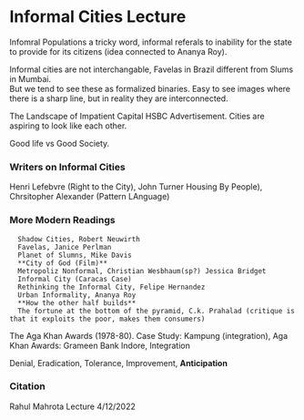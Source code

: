 # Informal Cities Lecture

Infomral Populations a tricky word, informal referals to inability for the state to provide for its citizens (idea connected to Ananya Roy). 


Informal cities are not interchangable, Favelas in Brazil different from Slums in Mumbai.  
But we tend to see these as formalized binaries. Easy to see images where there is a sharp line, but in reality they are interconnected. 


The Landscape of Impatient Capital HSBC Advertisement. 
Cities are aspiring to look like each other. 


Good life vs Good Society. 

### Writers on Informal Cities
Henri Lefebvre (Right to the City), John Turner Housing By People), Chrsitopher Alexander (Pattern LAnguage)

### More Modern Readings

      Shadow Cities, Robert Neuwirth
      Favelas, Janice Perlman
      Planet of Slumns, Mike Davis
      **City of God (Film)**
      Metropoliz Nonformal, Christian Wesbhaum(sp?) Jessica Bridget
      Informal City (Caracas Case)
      Rethinking the Informal City, Felipe Hernandez
      Urban Informality, Ananya Roy
      **How the other half builds**
      The fortune at the bottom of the pyramid, C.k. Prahalad (critique is that it exploits the poor, makes them consumers)


The Aga Khan Awards (1978-80). Case Study: Kampung (integration),
Aga Khan Awards: Grameen Bank
Indore, Integration


Denial,
Eradication, 
Tolerance,
Improvement, 
**Anticipation** 


### Citation 
Rahul Mahrota Lecture 4/12/2022
